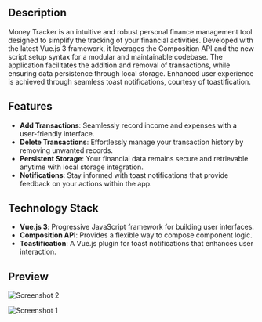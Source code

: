 ## Description

Money Tracker is an intuitive and robust personal finance management tool designed to simplify the tracking of your financial activities. Developed with the latest Vue.js 3 framework, it leverages the Composition API and the new script setup syntax for a modular and maintainable codebase. The application facilitates the addition and removal of transactions, while ensuring data persistence through local storage. Enhanced user experience is achieved through seamless toast notifications, courtesy of toastification.

## Features

- **Add Transactions**: Seamlessly record income and expenses with a user-friendly interface.
- **Delete Transactions**: Effortlessly manage your transaction history by removing unwanted records.
- **Persistent Storage**: Your financial data remains secure and retrievable anytime with local storage integration.
- **Notifications**: Stay informed with toast notifications that provide feedback on your actions within the app.

## Technology Stack

- **Vue.js 3**: Progressive JavaScript framework for building user interfaces.
- **Composition API**: Provides a flexible way to compose component logic.
- **Toastification**: A Vue.js plugin for toast notifications that enhances user interaction.

## Preview
![Screenshot 2](https://github.com/user-attachments/assets/f68091d5-5409-45b0-9fc8-5d46d4805092)

![Screenshot 1](https://github.com/user-attachments/assets/aa7faebf-295a-43c6-a489-7824e6f5058d)
